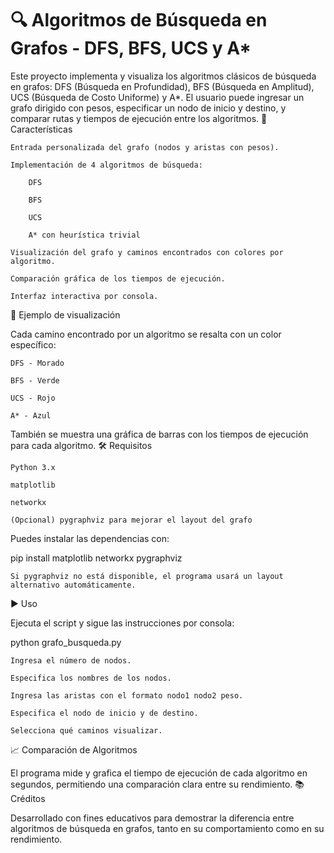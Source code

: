 # 🔍 Algoritmos de Búsqueda en Grafos - DFS, BFS, UCS y A*


Este proyecto implementa y visualiza los algoritmos clásicos de búsqueda en grafos: DFS (Búsqueda en Profundidad), BFS (Búsqueda en Amplitud), UCS (Búsqueda de Costo Uniforme) y A*. El usuario puede ingresar un grafo dirigido con pesos, especificar un nodo de inicio y destino, y comparar rutas y tiempos de ejecución entre los algoritmos.
🚀 Características

    Entrada personalizada del grafo (nodos y aristas con pesos).

    Implementación de 4 algoritmos de búsqueda:

        DFS

        BFS

        UCS

        A* con heurística trivial

    Visualización del grafo y caminos encontrados con colores por algoritmo.

    Comparación gráfica de los tiempos de ejecución.

    Interfaz interactiva por consola.

📸 Ejemplo de visualización

Cada camino encontrado por un algoritmo se resalta con un color específico:

    DFS - Morado

    BFS - Verde

    UCS - Rojo

    A* - Azul

También se muestra una gráfica de barras con los tiempos de ejecución para cada algoritmo.
🛠️ Requisitos

    Python 3.x

    matplotlib

    networkx

    (Opcional) pygraphviz para mejorar el layout del grafo

Puedes instalar las dependencias con:

pip install matplotlib networkx pygraphviz

    Si pygraphviz no está disponible, el programa usará un layout alternativo automáticamente.

▶️ Uso

Ejecuta el script y sigue las instrucciones por consola:

python grafo_busqueda.py

    Ingresa el número de nodos.

    Especifica los nombres de los nodos.

    Ingresa las aristas con el formato nodo1 nodo2 peso.

    Especifica el nodo de inicio y de destino.

    Selecciona qué caminos visualizar.

📈 Comparación de Algoritmos

El programa mide y grafica el tiempo de ejecución de cada algoritmo en segundos, permitiendo una comparación clara entre su rendimiento.
📚 Créditos

Desarrollado con fines educativos para demostrar la diferencia entre algoritmos de búsqueda en grafos, tanto en su comportamiento como en su rendimiento.